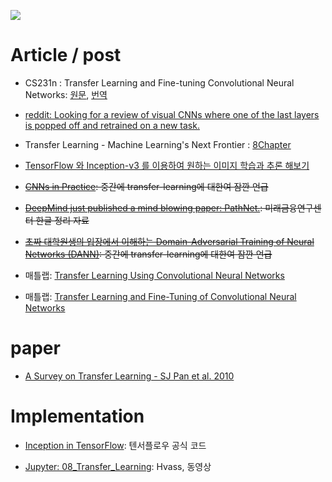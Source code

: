 ![](https://pbs.twimg.com/media/C7fbqxLW4AERcdD.jpg)

# Article / post
- CS231n : Transfer Learning and Fine-tuning Convolutional Neural Networks: [원문](http://cs231n.github.io/transfer-learning), [번역](http://ishuca.tistory.com/entry/CS231n-Transfer-Learning-and-Finetuning-Convolutional-Neural-Networks-한국어-번역)


- [reddit: Looking for a review of visual CNNs where one of the last layers is popped off and retrained on a new task.](https://www.reddit.com/r/MachineLearning/comments/656q8u/d_looking_for_a_review_of_visual_cnns_where_one/)

- Transfer Learning - Machine Learning's Next Frontier : [8Chapter](http://sebastianruder.com/transfer-learning/index.html)

- [TensorFlow 와 Inception-v3 를 이용하여 원하는 이미지 학습과 추론 해보기](http://gusrb.tistory.com/m/16)

- <del>[CNNs in Practice](http://nmhkahn.github.io/CNN-Practice): 중간에 transfer-learning에 대한여 잠깐 언급 </del>

- <del>[DeepMind just published a mind blowing paper: PathNet.](http://www.kcft.or.kr/2017/02/2120): 미래금융연구센터 한글 정리 자료 </del>

- <del>[초짜 대학원생의 입장에서 이해하는 Domain-Adversarial Training of Neural Networks (DANN)](http://jaejunyoo.blogspot.com/2017/01/domain-adversarial-training-of-neural.html): 중간에 transfer-learning에 대한여 잠깐 언급</del>

- 매틀랩: [Transfer Learning Using Convolutional Neural Networks](https://www.mathworks.com/help/nnet/examples/transfer-learning-using-convolutional-neural-networks.html)

- 매틀랩: [Transfer Learning and Fine-Tuning of Convolutional Neural Networks](http://www.mathworks.com/help/nnet/examples/transfer-learning-and-fine-tuning-of-convolutional-neural-networks.html)

# paper
- [A Survey on Transfer Learning - SJ Pan et al. 2010](https://www.cse.ust.hk/~qyang/Docs/2009/tkde_transfer_learning.pdf)

# Implementation
- [Inception in TensorFlow](https://github.com/tensorflow/models/tree/master/inception): 텐서플로우 공식 코드

- [Jupyter: 08_Transfer_Learning](https://github.com/Hvass-Labs/TensorFlow-Tutorials/blob/master/08_Transfer_Learning.ipynb): Hvass, 동영상
